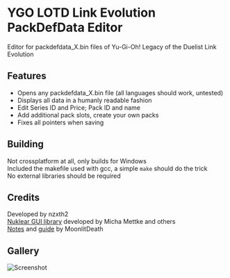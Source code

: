 # YGO LOTD Link Evolution PackDefData Editor
 Editor for packdefdata_X.bin files of Yu-Gi-Oh! Legacy of the Duelist Link Evolution 
 
## Features
 - Opens any packdefdata_X.bin file (all languages should work, untested)
 - Displays all data in a humanly readable fashion
 - Edit Series ID and Price; Pack ID and name
 - Add additional pack slots, create your own packs
 - Fixes all pointers when saving
 
## Building
  Not crossplatform at all, only builds for Windows  
  Included the makefile used with gcc, a simple `make` should do the trick  
  No external libraries should be required

## Credits
 Developed by nzxth2  
 [Nuklear GUI library](https://github.com/Immediate-Mode-UI/Nuklear) developed by Micha Mettke and others  
 [Notes](https://github.com/MoonlitDeath/Legacy-of-the-Duelist-notes/wiki) and [guide](https://github.com/MoonlitDeath/Link-Evolution-Editing-Guide/wiki) by MoonlitDeath

## Gallery
 ![Screenshot](https://i.imgur.com/4zNDpVg.png)